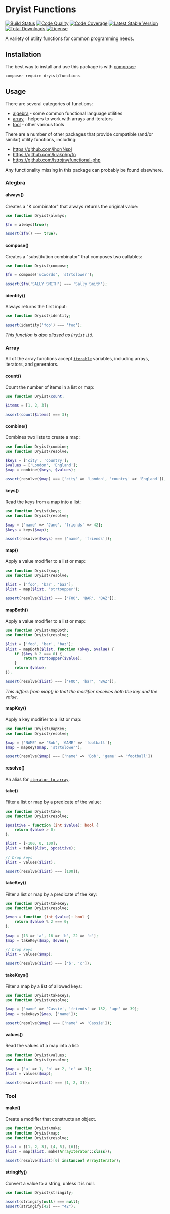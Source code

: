 # Dryist Functions

[![Build Status](https://travis-ci.com/dryist/functions.svg?branch=master)](https://travis-ci.com/dryist/functions)
[![Code Quality](https://scrutinizer-ci.com/g/dryist/functions/badges/quality-score.png?b=master)](https://scrutinizer-ci.com/g/dryist/functions/?branch=master)
[![Code Coverage](https://scrutinizer-ci.com/g/dryist/functions/badges/coverage.png?b=master)](https://scrutinizer-ci.com/g/dryist/functions/?branch=master)
[![Latest Stable Version](http://img.shields.io/packagist/v/dryist/functions.svg?style=flat)](https://packagist.org/packages/dryist/functions)
[![Total Downloads](https://img.shields.io/packagist/dt/dryist/functions.svg?style=flat)](https://packagist.org/packages/dryist/functions)
[![License](https://img.shields.io/packagist/l/dryist/functions.svg?style=flat)](https://packagist.org/packages/dryist/functions)

A variety of utility functions for common programming needs.

## Installation

The best way to install and use this package is with [composer](http://getcomposer.org/):

```shell
composer require dryist/functions
```

## Usage

There are several categories of functions:

- [algebra](#algebra) - some common functional language utilities
- [array](#array) - helpers to work with arrays and iterators
- [tool](#tool) - other various tools

There are a number of other packages that provide compatible (and/or similar)
utility functions, including:

- <https://github.com/ihor/Nspl>
- <https://github.com/krakphp/fn>
- <https://github.com/lstrojny/functional-php>

Any functionality missing in this package can probably be found elsewhere.

### Alegbra

#### always()

Creates a "K combinator" that always returns the original value:

```php
use function Dryist\always;

$fn = always(true);

assert($fn() === true);
```

#### compose()

Creates a "substitution combinator" that composes two callables:

```php
use function Dryist\compose;

$fn = compose('ucwords', 'strtolower');

assert($fn('SALLY SMITH') === 'Sally Smith');
```

#### identity()

Always returns the first input:

```php
use function Dryist\identity;

assert(identity('foo') === 'foo');
```

*This function is also aliased as `Dryist\id`.*

### Array

All of the array functions accept [`iterable`][iterable] variables, including
arrays, iterators, and generators.

[iterable]: https://php.net/manual/language.types.iterable.php

#### count()

Count the number of items in a list or map:

```php
use function Dryist\count;

$items = [1, 2, 3];

assert(count($items) === 3);
```

#### combine()

Combines two lists to create a map:

```php
use function Dryist\combine;
use function Dryist\resolve;

$keys = ['city', 'country'];
$values = ['London', 'England'];
$map = combine($keys, $values);

assert(resolve($map) === ['city' => 'London', 'country' => 'England']);
```

#### keys()

Read the keys from a map into a list:

```php
use function Dryist\keys;
use function Dryist\resolve;

$map = ['name' => 'Jane', 'friends' => 42];
$keys = keys($map);

assert(resolve($keys) === ['name', 'friends']);
```

#### map()

Apply a value modifier to a list or map:

```php
use function Dryist\map;
use function Dryist\resolve;

$list = ['foo', 'bar', 'baz'];
$list = map($list, 'strtoupper');

assert(resolve($list) === ['FOO', 'BAR', 'BAZ']);
```

#### mapBoth()

Apply a value modifier to a list or map:

```php
use function Dryist\mapBoth;
use function Dryist\resolve;

$list = ['foo', 'bar', 'baz'];
$list = mapBoth($list, function ($key, $value) {
    if ($key % 2 === 0) {
        return strtoupper($value);
    }
    return $value;
});

assert(resolve($list) === ['FOO', 'bar', 'BAZ']);
```

*This differs from map() in that the modifier receives both the key and the value.*

#### mapKey()

Apply a key modifier to a list or map:

```php
use function Dryist\mapKey;
use function Dryist\resolve;

$map = ['NAME' => 'Bob', 'GAME' => 'football'];
$map = mapKey($map, 'strtolower');

assert(resolve($map) === ['name' => 'Bob', 'game' => 'football'])
```

#### resolve()

An alias for [`iterator_to_array`](https://php.net/iterator_to_array).

#### take()

Filter a list or map by a predicate of the value:

```php
use function Dryist\take;
use function Dryist\resolve;

$positive = function (int $value): bool {
    return $value > 0;
};

$list = [-100, 0, 100];
$list = take($list, $positive);

// Drop keys
$list = values($list);

assert(resolve($list) === [100]);
```

#### takeKey()

Filter a list or map by a predicate of the key:

```php
use function Dryist\takeKey;
use function Dryist\resolve;

$even = function (int $value): bool {
    return $value % 2 === 0;
};

$map = [13 => 'a', 16 => 'b', 22 => 'c'];
$map = takeKey($map, $even);

// Drop keys
$list = values($map);

assert(resolve($list) === ['b', 'c']);
```

#### takeKeys()

Filter a map by a list of allowed keys:

```php
use function Dryist\takeKeys;
use function Dryist\resolve;

$map = ['name' => 'Cassie', 'friends' => 152, 'age' => 39];
$map = takeKeys($map, ['name']);

assert(resolve($map) === ['name' => 'Cassie']);
```

#### values()

Read the values of a map into a list:

```php
use function Dryist\values;
use function Dryist\resolve;

$map = ['a' => 1, 'b' => 2, 'c' => 3];
$list = values($map);

assert(resolve($list) === [1, 2, 3]);
```

### Tool

#### make()

Create a modifier that constructs an object.

```php
use function Dryist\make;
use function Dryist\map;
use function Dryist\resolve;

$list = [[1, 2, 3], [4, 5], [6]];
$list = map($list, make(ArrayIterator::class));

assert(resolve($list)[0] instanceof ArrayIterator);
```

#### stringify()

Convert a value to a string, unless it is null.

```php
use function Dryist\stringify;

assert(stringify(null) === null);
assert(stringify(42) === "42");
```
